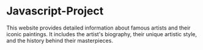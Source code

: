 # Javascript-Project
This website provides detailed information about famous artists and their iconic paintings. It includes the artist's biography, their unique artistic style, and the history behind their masterpieces.
